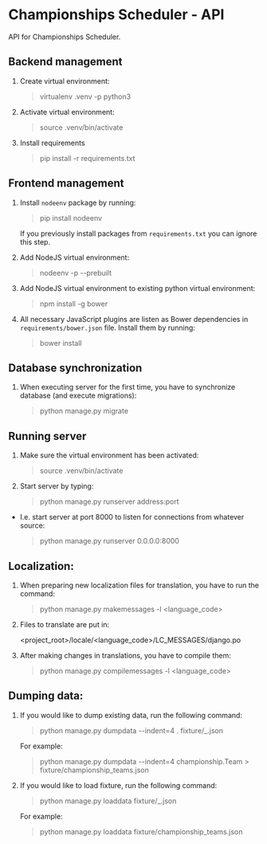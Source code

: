 # Championships Scheduler - API

API for Championships Scheduler.

## Backend management

1. Create virtual environment:

    > virtualenv .venv -p python3

2. Activate virtual environment:

    > source .venv/bin/activate

3. Install requirements

    > pip install -r requirements.txt

## Frontend management

1. Install `nodeenv` package by running:

	> pip install nodeenv

   If you previously install packages from `requirements.txt` you can ignore this step.

2. Add NodeJS virtual environment:

	> nodeenv -p --prebuilt

3. Add NodeJS virtual environment to existing python virtual environment:

	> npm install -g bower

4. All necessary JavaScript plugins are listen as Bower dependencies in `requirements/bower.json` file. Install them by running:

	> bower install

## Database synchronization

1. When executing server for the first time, you have to synchronize database (and execute migrations):

    > python manage.py migrate

## Running server

1. Make sure the virtual environment has been activated:

    > source .venv/bin/activate

2. Start server by typing:

    > python manage.py runserver address:port

- I.e. start server at port 8000 to listen for connections from whatever source:

    > python manage.py runserver 0.0.0.0:8000

## Localization:

1. When preparing new localization files for translation, you have to run the command:

    > python manage.py makemessages -l <language_code>

2. Files to translate are put in:

    <project_root>/locale/<language_code>/LC_MESSAGES/django.po

3. After making changes in translations, you have to compile them:

    > python manage.py compilemessages -l <language_code>

## Dumping data:

1. If you would like to dump existing data, run the following command:

    > python manage.py dumpdata --indent=4 <app>.<Model> fixture/<app>_<model>.json

    For example:

    > python manage.py dumpdata --indent=4 championship.Team > fixture/championship_teams.json

2. If you would like to load fixture, run the following command:

    > python manage.py loaddata fixture/<app>_<model>.json

    For example:

    > python manage.py loaddata fixture/championship_teams.json

